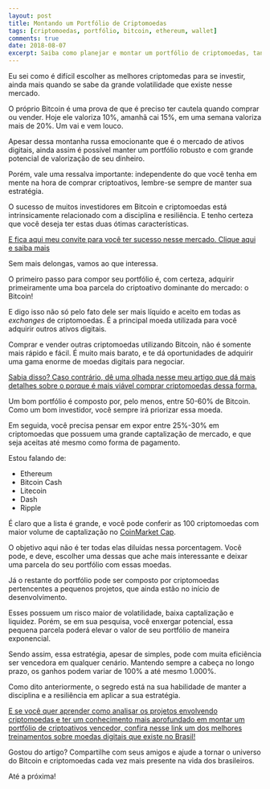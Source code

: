 ```yaml
---
layout: post
title: Montando um Portfólio de Criptomoedas
tags: [criptomoedas, portfólio, bitcoin, ethereum, wallet]
comments: true
date: 2018-08-07
excerpt: Saiba como planejar e montar um portfólio de criptomoedas, tanto para ter ganhos exponenciais e se proteger de quedas eventuais.
---
```


Eu sei como é difícil escolher as melhores criptomedas para se investir, ainda mais quando se sabe da grande volatilidade que existe nesse mercado.

O próprio Bitcoin é uma prova de que é preciso ter cautela quando comprar ou vender. Hoje ele valoriza 10%, amanhã cai 15%, em uma semana valoriza mais de 20%. Um vai e vem louco.

Apesar dessa montanha russa emocionante que é o mercado de ativos digitais, ainda assim é possível manter um portfólio robusto e com grande potencial de valorização de seu dinheiro.

Porém, vale uma ressalva importante: independente do que você tenha em mente na hora de comprar criptoativos, lembre-se sempre de manter sua estratégia. 

O sucesso de muitos investidores em Bitcoin e criptomoedas está intrinsicamente relacionado com a disciplina e resiliência. E tenho certeza que você deseja ter estas duas ótimas características.

[E fica aqui meu convite para você ter sucesso nesse mercado. Clique aqui e saiba mais](http://bit.ly/2LUeRbD)

Sem mais delongas, vamos ao que interessa.

O primeiro passo para compor seu portfólio é, com certeza, adquirir primeiramente uma boa parcela do criptoativo dominante do mercado: o Bitcoin!

E digo isso não só pelo fato dele ser mais líquido e aceito em todas as *exchanges* de criptomoedas. É a principal moeda utilizada para você adquirir outros ativos digitais.

Comprar e vender outras criptomoedas utilizando Bitcoin, não é somente mais rápido e fácil. É muito mais barato, e te dá oportunidades de adquirir uma gama enorme de moedas digitais para negociar.

[Sabia disso? Caso contrário, dê uma olhada nesse meu artigo que dá mais detalhes sobre o porque é mais viável comprar criptomoedas dessa forma.](https://cmoretti01.github.io/melhor-maneira-comprar-criptomoedas)

Um bom portfólio é composto por, pelo menos, entre 50-60% de Bitcoin. Como um bom investidor, você sempre irá priorizar essa moeda.

Em seguida, você precisa pensar em expor entre 25%-30% em criptomoedas que possuem uma grande captalização de mercado, e que seja aceitas até mesmo como forma de pagamento.

Estou falando de: 

* Ethereum
* Bitcoin Cash
* Litecoin
* Dash
* Ripple

É claro que a lista é grande, e você pode conferir as 100 criptomoedas com maior volume de captalização no [CoinMarket Cap](www.coinmarketcap.com).

O objetivo aqui não é ter todas elas diluídas nessa porcentagem. Você pode, e deve, escolher uma dessas que ache mais interessante e deixar uma parcela do seu portfólio com essas moedas.

Já o restante do portfólio pode ser composto por criptomoedas pertencentes a pequenos projetos, que ainda estão no início de desenvolvimento.

Esses possuem um risco maior de volatilidade, baixa captalização e liquidez. Porém, se em sua pesquisa, você enxergar potencial, essa pequena parcela poderá elevar o valor de seu portfólio de maneira exponencial.

Sendo assim, essa estratégia, apesar de simples, pode com muita eficiência ser vencedora em qualquer cenário. Mantendo sempre a cabeça no longo prazo, os ganhos podem variar de 100% a até mesmo 1.000%.

Como dito anteriormente, o segredo está na sua habilidade de manter a disciplina e a resiliência em aplicar a sua estratégia.

[E se você quer aprender como analisar os projetos envolvendo criptomoedas e ter um conhecimento mais aprofundado em montar um portfólio de criptoativos vencedor, confira nesse link um dos melhores treinamentos sobre moedas digitais que existe no Brasil!](http://bit.ly/2LUeRbD)

Gostou do artigo? Compartilhe com seus amigos e ajude a tornar o universo do Bitcoin e criptomoedas cada vez mais presente na vida dos brasileiros.

Até a próxima!